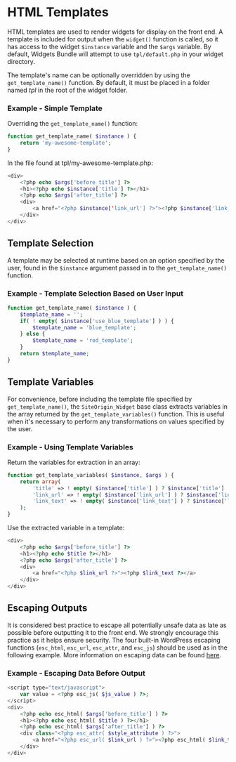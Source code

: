# HTML Templates
HTML templates are used to render widgets for display on the front end. A template is included for output when the `widget()` function is called, so it has access to the widget `$instance` variable and the `$args` variable. By default, Widgets Bundle will attempt to use `tpl/default.php` in your widget directory.

The template's name can be optionally overridden by using the `get_template_name()` function. By default, it must be placed in a folder named _tpl_ in the root of the widget folder.

### Example - Simple Template
Overriding the `get_template_name()` function:
```php
function get_template_name( $instance ) {
	return 'my-awesome-template';
}
```

In the file found at tpl/my-awesome-template.php:
```php
<div>
	<?php echo $args['before_title'] ?>
	<h1><?php echo $instance['title'] ?></h1>
	<?php echo $args['after_title'] ?>
	<div>
		<a href="<?php $instance['link_url'] ?>"><?php $instance['link_text'] ?></a>
	</div>
</div>
```

## Template Selection
A template may be selected at runtime based on an option specified by the user, found in the `$instance` argument passed in to the `get_template_name()` function.

### Example - Template Selection Based on User Input
```php
function get_template_name( $instance ) {
	$template_name = '';
	if( ! empty( $instance['use_blue_template'] ) ) {
		$template_name = 'blue_template';
	} else {
		$template_name = 'red_template';
	}
	return $template_name;
}
```

## Template Variables
For convenience, before including the template file specified by `get_template_name()`, the `SiteOrigin_Widget` base class extracts variables in the array returned by the `get_template_variables()` function. This is useful when it's necessary to perform any transformations on values specified by the user.

### Example - Using Template Variables
Return the variables for extraction in an array:
```php
function get_template_variables( $instance, $args ) {
	return array(
		'title' => ! empty( $instance['title'] ) ? $instance['title'] : 'Default title',
		'link_url' => ! empty( $instance['link_url'] ) ? $instance['link_url'] : '',
		'link_text' => ! empty( $instance['link_text'] ) ? $instance['link_text'] : 'Default link text.',
	);
}
```

Use the extracted variable in a template:
```php
<div>
	<?php echo $args['before_title'] ?>
	<h1><?php echo $title ?></h1>
	<?php echo $args['after_title'] ?>
	<div>
		<a href="<?php $link_url ?>"><?php $link_text ?></a>
	</div>
</div>
```

## Escaping Outputs
It is considered best practice to escape all potentially unsafe data as late as possible before outputting it to the front end. We strongly encourage this practice as it helps ensure security. The four built-in WordPress escaping functions (`esc_html`, `esc_url`, `esc_attr`, and `esc_js`) should be used as in the following example. More information on escaping data can be found <a href="http://codex.wordpress.org/Validating_Sanitizing_and_Escaping_User_Data#Escaping:_Securing_Output" target="_blank">here</a>.

### Example - Escaping Data Before Output
```php
<script type="text/javascript">
	var value = <?php esc_js( $js_value ) ?>;
</script>
<div>
	<?php echo esc_html( $args['before_title'] ) ?>
	<h1><?php echo esc_html( $title ) ?></h1>
	<?php echo esc_html( $args['after_title'] ) ?>
	<div class="<?php esc_attr( $style_attribute ) ?>">
		<a href="<?php esc_url( $link_url ) ?>"><?php esc_html( $link_text ) ?></a> 
	</div>
</div>
```
